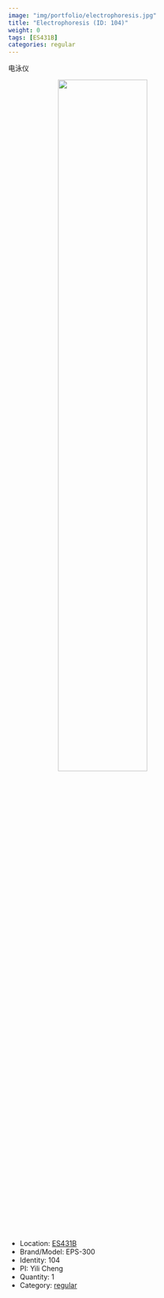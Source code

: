 ```yaml
---
image: "img/portfolio/electrophoresis.jpg"
title: "Electrophoresis (ID: 104)"
weight: 0
tags: [ES431B]
categories: regular
---
```


电泳仪

<!--more-->

<img src="../../img/portfolio/electrophoresis.jpg" width="60%" style="display: block; margin: auto;">

- Location: [ES431B](../../tags/es431b)
- Brand/Model: EPS-300
- Identity: 104
- PI: Yili Cheng
- Quantity: 1
- Category: [regular](../../categories/regular)






